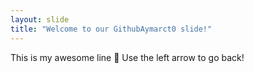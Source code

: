 ```yaml
---
layout: slide
title: "Welcome to our GithubAymarct0 slide!"
---
```

This is my awesome line :tada:
Use the left arrow to go back!
